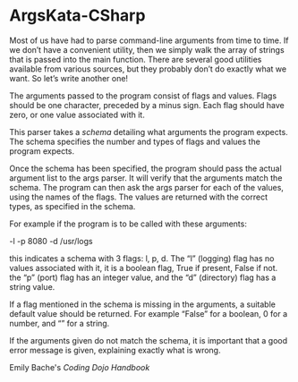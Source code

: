 # ArgsKata-CSharp

Most of us have had to parse command-line arguments from
time to time. If we don’t have a convenient utility, then
we simply walk the array of strings that is passed into the
main function. There are several good utilities available from
various sources, but they probably don’t do exactly what we
want. So let’s write another one!

The arguments passed to the program consist of flags and
values. Flags should be one character, preceded by a minus
sign. Each flag should have zero, or one value associated with
it.

This parser takes a *schema* detailing what arguments the program
expects. The schema specifies the number and types of flags
and values the program expects.

Once the schema has been specified, the program should pass
the actual argument list to the args parser. It will verify that
the arguments match the schema. The program can then ask
the args parser for each of the values, using the names of
the flags. The values are returned with the correct types, as
specified in the schema.

For example if the program is to be called with these arguments:

  -l -p 8080 -d /usr/logs

this indicates a schema with 3 flags: l, p, d. The “l” (logging)
flag has no values associated with it, it is a boolean flag, True
if present, False if not. the “p” (port) flag has an integer value,
and the “d” (directory) flag has a string value.

If a flag mentioned in the schema is missing in the arguments,
a suitable default value should be returned. For example
“False” for a boolean, 0 for a number, and “” for a string.

If the arguments given do not match the schema, it is important that a good error message is given, explaining exactly
what is wrong.

Emily Bache's *Coding Dojo Handbook*
